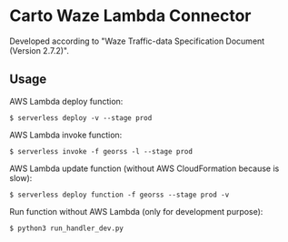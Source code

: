 # Carto Waze Lambda Connector

Developed according to "Waze Traffic-data Specification Document (Version 2.7.2)".

## Usage

AWS Lambda deploy function:

```
$ serverless deploy -v --stage prod
```

AWS Lambda  invoke function:

```
$ serverless invoke -f georss -l --stage prod
```

AWS Lambda update function (without AWS CloudFormation because is slow):

```
$ serverless deploy function -f georss --stage prod -v
```

Run function without AWS Lambda (only for development purpose):

```
$ python3 run_handler_dev.py
```
